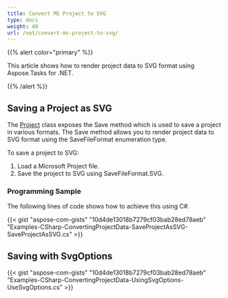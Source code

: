 ```yaml
---
title: Convert MS Project to SVG
type: docs
weight: 40
url: /net/convert-ms-project-to-svg/
---
```


{{% alert color="primary" %}} 

This article shows how to render project data to SVG format using Aspose.Tasks for .NET.

{{% /alert %}} 


## **Saving a Project as SVG**
The [Project]() class exposes the Save method which is used to save a project in various formats. The Save method allows you to render project data to SVG format using the SaveFileFormat enumeration type.

To save a project to SVG:

1. Load a Microsoft Project file.
1. Save the project to SVG using SaveFileFormat.SVG.
### **Programming Sample**
The following lines of code shows how to achieve this using C#.

{{< gist "aspose-com-gists" "10d4de13018b7279cf03bab28ed78aeb" "Examples-CSharp-ConvertingProjectData-SaveProjectAsSVG-SaveProjectAsSVG.cs" >}}
## **Saving with SvgOptions**
{{< gist "aspose-com-gists" "10d4de13018b7279cf03bab28ed78aeb" "Examples-CSharp-ConvertingProjectData-UsingSvgOptions-UseSvgOptions.cs" >}}

